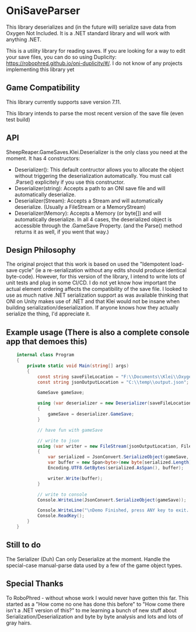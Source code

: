 # OniSaveParser
This library deserializes and (in the future will) serialize save data from Oxygen Not Included. It is a .NET standard library and will work with anything .NET.

This is a utility library for reading saves. If you are looking for a way to edit your save files, you can do so using Duplicity: https://robophred.github.io/oni-duplicity/#/. I do not know of any projects implementing this library yet

## Game Compatibility
This library currently supports save version 7.11.

This library intends to parse the most recent version of the save file (even test build)

## API
SheepReaper.GameSaves.Klei.Deserializer is the only class you need at the moment.
It has 4 constructors:
- Deserializer(): This default contructor allows you to allocate the object without triggering the deserialization automatically. You must call .Parse() explicitely if you use this constructor.
- Deserializer(string): Accepts a path to an ONI save file and will automatically deserialize.
- Deserializer(Stream): Accepts a Stream and will automatically deserialize. (Usually a FileStream or a MemoryStream)
- Deserializer(Memory<byte>): Accepts a Memory<byte> (or byte[]) and will automatically deserialize.
In all 4 cases, the deserialized object is accessible through the .GameSave Property. (and the Parse() method returns it as well, if you went that way.)

## Design Philosophy
The original project that this work is based on used the "Idempotent load-save cycle" (ie a re-serialization without any edits should produce identical byte-code). However, for this version of the library, I intend to write lots of unit tests and plug in some CI/CD. I do not yet know how important the actual element ordering affects the compatibility of the save file. I looked to use as much native .NET serialization support as was available thinking that ONI on Unity makes use of .NET and that Klei would not be insane when building serialization/deserialization. If anyone knows how they actually serialize the thing, I'd appreciate it.

## Example usage (There is also a complete console app that demoes this)
```csharp
    internal class Program
    {
        private static void Main(string[] args)
        {
            const string saveFileLocation = "F:\\Documents\\Klei\\OxygenNotIncluded\\save_files\\plucky.sav";
            const string jsonOutputLocation = "C:\\temp\\output.json";

            GameSave gameSave;

            using (var deserializer = new Deserializer(saveFileLocation))
            {
                gameSave = deserializer.GameSave;
            }

            // have fun with gameSave

            // write to json
            using (var writer = new FileStream(jsonOutputLocation, FileMode.OpenOrCreate))
            {
                var serialized = JsonConvert.SerializeObject(gameSave, Formatting.Indented);
                var buffer = new Span<byte>(new byte[serialized.Length]);
                Encoding.UTF8.GetBytes(serialized.AsSpan(), buffer);

                writer.Write(buffer);
            }

            // write to console
            Console.WriteLine(JsonConvert.SerializeObject(gameSave));

            Console.WriteLine("\nDemo Finished, press ANY key to exit...");
            Console.ReadKey();
        }
    }
```

## Still to do
The Serializer (Duh) Can only Deserialize at the moment.
Handle the special-case manual-parse data used by a few of the game object types.

## Special Thanks
To RoboPhred - without whose work I would never have gotten this far. This started as a "How come no one has done this before" to "How come there isn't a .NET version of this?" to me learning a bunch of new stuff about Serialization/Deserialization and byte by byte analysis and lots and lots of gray hairs.

